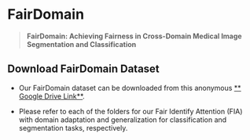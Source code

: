 # FairDomain
>**FairDomain: Achieving Fairness in Cross-Domain Medical Image Segmentation and Classification**
>


## Download FairDomain Dataset
* Our FairDomain dataset can be downloaded from this anonymous [** Google Drive Link**]().

* Please refer to each of the folders for our Fair Identify Attention (FIA) with domain adaptation and generalization for classification and segmentation tasks, respectively. 


